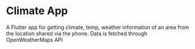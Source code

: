# Climate App
A Flutter app for getting climate, temp, weather information of an area from the location shared via the phone. Data is fetched through OpenWeatherMaps API